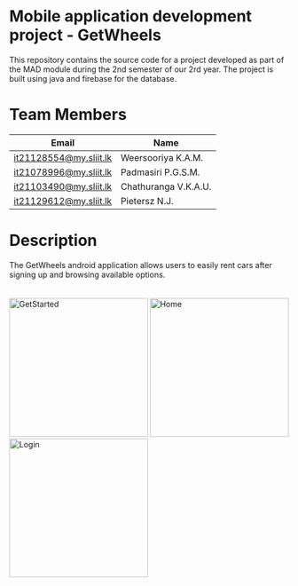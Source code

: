 # Mobile application development project - GetWheels 
This repository contains the source code for a project developed as part of the MAD module during the 2nd semester of our 2rd year. 
The project is built using java and firebase for the database.

# Team Members
| Email                        | Name                  |
| ---------------------------- | --------------------- |
|   it21128554@my.sliit.lk     | Weersooriya K.A.M.    |
|   it21078996@my.sliit.lk     | Padmasiri P.G.S.M.    |
|   it21103490@my.sliit.lk     | Chathuranga V.K.A.U.  |
|   it21129612@my.sliit.lk	   | Pietersz N.J.         |

# Description
The GetWheels android application allows users to easily rent cars after signing up and browsing available options.<br><br><br>
<img src="https://github.com/IT21078996/Squad-Goals/assets/87356699/7a990c43-8d18-405f-b113-ee2ed3808557" alt="GetStarted" width="250" />
<img src="https://github.com/IT21078996/Squad-Goals/assets/87356699/2936b3ba-3aff-4f9d-abee-ac5ef20b35dc" alt="Home" width="250" />
<img src="https://github.com/IT21078996/Squad-Goals/assets/87356699/914311cd-687e-40e9-a4dd-99c308543e63" alt="Login" width="250" />
